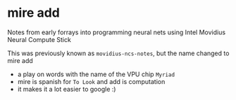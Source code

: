 # mire add
Notes from early forrays into programming neural nets using Intel Movidius Neural Compute Stick

This was previously known as `movidius-ncs-notes`, but the name changed to mire add

* a play on words with the name of the VPU chip `Myriad`
* mire is spanish for `To Look` and add is computation
* it makes it a lot easier to google :)

